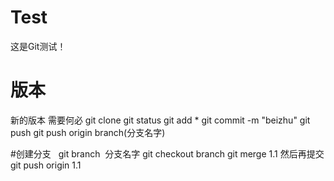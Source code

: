 # Test
这是Git测试！
# 版本
新的版本 需要何必 
git clone 
git status 
git add * 
git commit -m "beizhu"
git push 
git push origin branch(分支名字)

#创建分支   git branch  分支名字 
git checkout branch
git merge  1.1
然后再提交
git push origin 1.1
